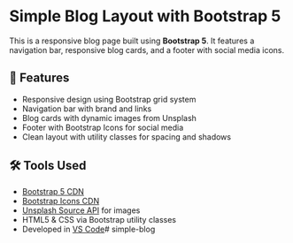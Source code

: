 # Simple Blog Layout with Bootstrap 5

This is a responsive blog page built using **Bootstrap 5**. It features a navigation bar, responsive blog cards, and a footer with social media icons.

## 🚀 Features

- Responsive design using Bootstrap grid system
- Navigation bar with brand and links
- Blog cards with dynamic images from Unsplash
- Footer with Bootstrap Icons for social media
- Clean layout with utility classes for spacing and shadows

## 🛠️ Tools Used

- [Bootstrap 5 CDN](https://getbootstrap.com/)
- [Bootstrap Icons CDN](https://icons.getbootstrap.com/)
- [Unsplash Source API](https://source.unsplash.com/) for images
- HTML5 & CSS via Bootstrap utility classes
- Developed in [VS Code](https://code.visualstudio.com/)# simple-blog
